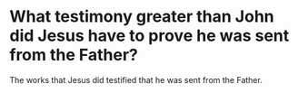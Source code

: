 # What testimony greater than John did Jesus have to prove he was sent from the Father?

The works that Jesus did testified that he was sent from the Father.
